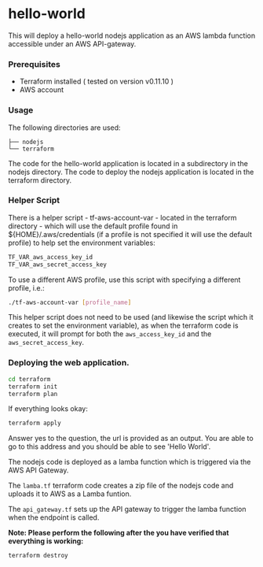 # hello-world

This will deploy a hello-world nodejs application as an AWS lambda function
accessible under an AWS API-gateway.


### Prerequisites

 - Terraform installed ( tested on version v0.11.10 )
 - AWS account
  
  
### Usage

The following directories are used:
```
├── nodejs
└── terraform
```
The code for the hello-world application is located in a subdirectory in the
nodejs directory.
The code to deploy the nodejs application is located in the terraform directory.
  
  
### Helper Script
  
There is a helper script - tf-aws-account-var - located in the terraform
directory - which will use the default profile found in ${HOME}/.aws/credentials
(if a profile is not specified it will use the default profile) to help set the
environment variables:

```bash
TF_VAR_aws_access_key_id
TF_VAR_aws_secret_access_key
```

To use a different AWS profile, use this script with specifying a different
profile, i.e.:

```bash
./tf-aws-account-var [profile_name]
```

This helper script does not need to be used (and likewise the script which it
creates to set the environment variable), as when the terraform code is
executed, it will prompt for both the `aws_access_key_id` and the
`aws_secret_access_key`.
  
  
### Deploying the web application.

```bash
cd terraform
terraform init
terraform plan
```

If everything looks okay:

```bash
terraform apply
```

Answer yes to the question, the url is provided as an output. You are able to go
to this address and you should be able to see 'Hello World'.


The nodejs code is deployed as a lamba function which is triggered via the AWS
API Gateway.

The `lamba.tf` terraform code creates a zip file of the nodejs code and uploads
it to AWS as a Lamba funtion. 

The `api_gateway.tf` sets up the API gateway to trigger the lamba function when
the endpoint is called. 
  
**Note: Please perform the following after the you have verified that everything
is working:**
```bash
terraform destroy
```
